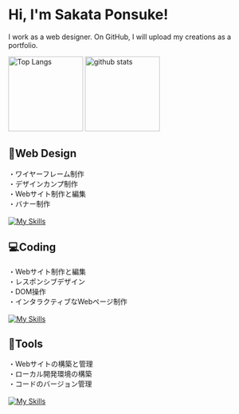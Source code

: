 # Hi, I'm Sakata Ponsuke!
I work as a web designer. On GitHub, I will upload my creations as a portfolio.

 <p align="left"> 
   <img alt="Top Langs" height="150px" css="display: flex" src="https://github-readme-stats.vercel.app/api/top-langs/?username=ponsuke-sakata&layout=compact&show_icons=true" />
   <img alt="github stats" height="150px" src="https://github-readme-stats.vercel.app/api?username=ponsuke-sakata" />
 </p>

## 🎨Web Design
・ワイヤーフレーム制作<br>
・デザインカンプ制作<br>
・Webサイト制作と編集<br>
・バナー制作<br>
<br>
[![My Skills](https://skillicons.dev/icons?i=photoshop,illustrator,xd,figma)](https://skillicons.dev)

## 💻Coding
・Webサイト制作と編集<br>
・レスポンシブデザイン<br>
・DOM操作<br>
・インタラクティブなWebページ制作<br>
<br>
[![My Skills](https://skillicons.dev/icons?i=html,css,js,jquery,vscode)](https://skillicons.dev)

## 🧰Tools
・Webサイトの構築と管理<br>
・ローカル開発環境の構築<br>
・コードのバージョン管理<br>
<br>
[![My Skills](https://skillicons.dev/icons?i=wordpress,github)](https://skillicons.dev)

